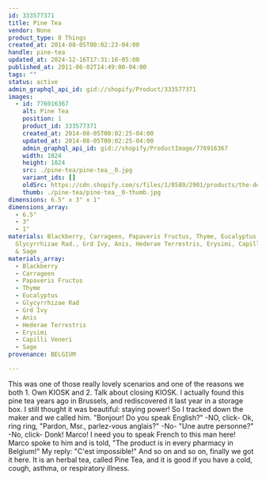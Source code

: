 ```yaml
---
id: 333577371
title: Pine Tea
vendor: None
product_type: 8 Things
created_at: 2014-08-05T00:02:23-04:00
handle: pine-tea
updated_at: 2024-12-16T17:31:16-05:00
published_at: 2011-06-02T14:49:00-04:00
tags: ""
status: active
admin_graphql_api_id: gid://shopify/Product/333577371
images:
  - id: 776916367
    alt: Pine Tea
    position: 1
    product_id: 333577371
    created_at: 2014-08-05T00:02:25-04:00
    updated_at: 2014-08-05T00:02:25-04:00
    admin_graphql_api_id: gid://shopify/ProductImage/776916367
    width: 1024
    height: 1024
    src: ./pine-tea/pine-tea__0.jpg
    variant_ids: []
    oldSrc: https://cdn.shopify.com/s/files/1/0589/2901/products/the-de-sapin.jpeg?v=1407211345
    thumb: ./pine-tea/pine-tea__0-thumb.jpg
dimensions: 6.5" x 3" x 1"
dimensions_array:
  - 6.5"
  - 3"
  - 1"
materials: Blackberry, Carrageen, Papaveris Fructus, Thyme, Eucalyptus,
  Glycyrrhizae Rad., Grd Ivy, Anis, Hederae Terrestris, Erysimi, Capilli Veneri
  & Sage
materials_array:
  - Blackberry
  - Carrageen
  - Papaveris Fructus
  - Thyme
  - Eucalyptus
  - Glycyrrhizae Rad
  - Grd Ivy
  - Anis
  - Hederae Terrestris
  - Erysimi
  - Capilli Veneri
  - Sage
provenance: BELGIUM

---
```


This was one of those really lovely scenarios and one of the reasons we both 1. Own KIOSK and 2. Talk about closing KIOSK. I actually found this pine tea years ago in Brussels, and rediscovered it last year in a storage box. I still thought it was beautiful: staying power! So I tracked down the maker and we called him. "Bonjour! Do you speak English?" -NO, click- Ok, ring ring, "Pardon, Msr., parlez-vous anglais?" -No- "Une autre personne?" -No, click- Donk! Marco! I need you to speak French to this man here! Marco spoke to him and is told, "The product is in every pharmacy in Belgium!" My reply: "C'est impossible!" And so on and so on, finally we got it here. It is an herbal tea, called Pine Tea, and it is good if you have a cold, cough, asthma, or respiratory illness.